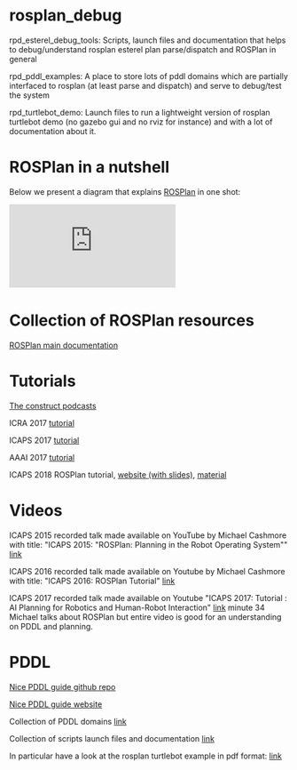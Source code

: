 # rosplan_debug

rpd_esterel_debug_tools: Scripts, launch files and documentation that helps to debug/understand
rosplan esterel plan parse/dispatch and ROSPlan in general

rpd_pddl_examples: A place to store lots of pddl domains which are partially interfaced to rosplan
(at least parse and dispatch) and serve to debug/test the system

rpd_turtlebot_demo: Launch files to run a lightweight version of rosplan turtlebot demo
(no gazebo gui and no rviz for instance) and with a lot of documentation about it.

# ROSPlan in a nutshell

Below we present a diagram that explains [ROSPlan](https://github.com/KCL-Planning/ROSPlan) in one shot:

![ROSPlan turtlebot example, comprehensive diagram](https://github.com/oscar-lima/rosplan_debug/blob/kinetic/rpd_turtlebot_demo/ros/doc/rosplan_turtlebot_example_detail.pdf "ROSPlan turtlebot example")

# Collection of ROSPlan resources

[ROSPlan main documentation](http://kcl-planning.github.io/ROSPlan/)

# Tutorials

[The construct podcasts](http://www.theconstructsim.com/rdp-047-ros-plan-michael-cashmore/)

ICRA 2017 [tutorial](http://kcl-planning.github.io/ROSPlan//demos/conference_pages/tutorialICRA2017.html)

ICAPS 2017 [tutorial](http://kcl-planning.github.io/ROSPlan//demos/conference_pages/tutorialICAPS2017.html)

AAAI 2017 [tutorial](http://kcl-planning.github.io/ROSPlan//demos/conference_pages/tutorialAAAI2017.html)

ICAPS 2018 ROSPlan tutorial, [website (with slides)](https://irsgroup.isr.tecnico.ulisboa.pt/tutorial-on-integrating-classical-planning-and-mobile-service-robots-using-rosplan/), [material](https://github.com/oscar-lima/rosplan_tutorial)

# Videos

ICAPS 2015 recorded talk made available on YouTube by Michael Cashmore with title: "ICAPS 2015: "ROSPlan: Planning in the Robot Operating System"" [link](https://youtu.be/brhIwSMEzdA)

ICAPS 2016 recorded talk made available on Youtube by Michael Cashmore with title: "ICAPS 2016: ROSPlan Tutorial"  [link](https://youtu.be/I7BPKMTYcD8)

ICAPS 2017 recorded talk made available on Youtube "ICAPS 2017: Tutorial : AI Planning for Robotics and Human-Robot Interaction" [link](https://youtu.be/F9wymWzSND8)
minute 34 Michael talks about ROSPlan but entire video is good for an understanding on PDDL and planning.

# PDDL

[Nice PDDL guide github repo](https://github.com/nergmada/planning-wiki)

[Nice PDDL guide website](https://planning.wiki/)

Collection of PDDL domains [link](https://github.com/oscar-lima/pddl_problems)

Collection of scripts launch files and documentation [link](https://github.com/oscar-lima/rosplan_debug)

In particular have a look at the rosplan turtlebot example in pdf format: [link](https://github.com/oscar-lima/rosplan_debug/blob/kinetic/rpd_turtlebot_demo/ros/doc/rosplan_turtlebot_example_detail.pdf)
